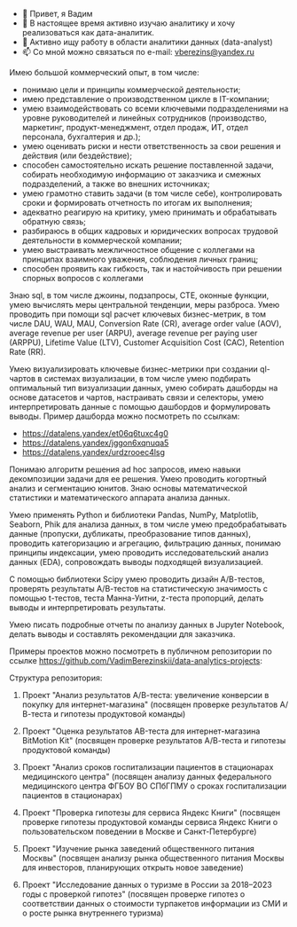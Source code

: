 - 👋 Привет, я Вадим
- 👀 В настоящее время активно изучаю аналитику и хочу реализоваться как дата-аналитик.
- 💞️ Активно ищу работу в области аналитики данных (data-analyst)
- 📫 Со мной можно связаться по e-mail: vberezins@yandex.ru

Имею большой коммерческий опыт, в том числе:
- понимаю цели и принципы коммерческой деятельности;
- имею представление о производственном цикле в IT-компании;
- умею взаимодействовать со всеми ключевыми подразделениями на уровне руководителей и линейных сотрудников (производство, маркетинг, продукт-менеджмент, отдел продаж, ИТ, отдел персонала, бухгалтерия и др.);
- умею оценивать риски и нести ответственность за свои решения и действия (или бездействие);
- способен самостоятельно искать решение поставленной задачи, собирать необходимую информацию от заказчика и смежных подразделений, а также во внешних источниках;
- умею грамотно ставить задачи (в том числе себе), контролировать сроки и формировать отчетность по итогам их выполнения;
- адекватно реагирую на критику, умею принимать и обрабатывать обратную связь;
- разбираюсь в общих кадровых и юридических вопросах трудовой деятельности в коммерческой компании;
- умею выстраивать межличностное общение с коллегами на принципах взаимного уважения, соблюдения личных границ;
- способен проявить как гибкость, так и настойчивость при решении спорных вопросов с коллегами

Знаю sql, в том числе джоины, подзапросы, CTE, оконные функции, умею вычислять меры центральной тенденции, меры разброса. 
Умею проводить при помощи sql расчет ключевых бизнес-метрик, в том числе DAU, WAU, MAU, Conversion Rate (CR), average order value (AOV), average revenue per user (ARPU), average revenue per paying user (ARPPU), Lifetime Value (LTV), Customer Acquisition Cost (CAC), Retention Rate (RR).

Умею визуализировать ключевые бизнес-метрики при создании ql-чартов в системах визуализации, в том числе умею подбирать оптимальный тип визуализации данных, умею собирать дашборды на основе датасетов и чартов, настраивать связи и селекторы, умею интерпретировать данные с помощью дашбордов и формулировать выводы. Пример дашборда можно посмотреть по ссылкам:
- https://datalens.yandex/et06q6tuxc4g0 
- https://datalens.yandex/jggon6xqnuqa5
- https://datalens.yandex/urdzrooec4lsg 

Понимаю алгоритм решения ad hoc запросов, имею навыки декомпозиции задачи для ее решения. Умею проводить когортный анализ и сегментацию юнитов. Знаю основы математической статистики и математического аппарата анализа данных.

Умею применять Python и библиотеки Pandas, NumPy, Matplotlib, Seaborn, Phik для анализа данных, в том числе умею предобрабатывать данные (пропуски, дубликаты, преобразование типов данных), проводить категоризацию и агрегацию, фильтрацию данных, понимаю принципы индексации, умею проводить исследовательский анализ данных (EDA), сопровождать выводы подходящей визуализацией.

С помощью библиотеки Scipy умею проводить дизайн А/В-тестов, проверять результаты А/В-тестов на статистическую значимость с помощью t-тестов, теста Манна-Уитни, z-теста пропорций, делать выводы и интерпретировать результаты.

Умею писать подробные отчеты по анализу данных в Jupyter Notebook, делать выводы и составлять рекомендации для заказчика.

Примеры проектов можно посмотреть в публичном репозитории по ссылке https://github.com/VadimBerezinskii/data-analytics-projects:

Структура репозитория:

1. Проект "Анализ результатов А/В-теста: увеличение конверсии в покупку для интернет-магазина" (посвящен проверке результатов А/В-теста и гипотезы продуктовой команды) 

2. Проект "Оценка результатов AB-теста для интернет-магазина BitMotion Kit" (посвящен проверке результатов А/В-теста и гипотезы продуктовой команды) 

3. Проект "Анализ сроков госпитализации пациентов в стационарах медицинского центра" (посвящен анализу данных федерального медицинского центра ФГБОУ ВО СПбГПМУ о сроках госпитализации пациентов в стационарах) 

4. Проект "Проверка гипотезы для сервиса Яндекс Книги" (посвящен проверке гипотезы продуктовой команды сервиса Яндекс Книги о пользовательском поведении в Москве и Санкт-Петербурге) 

5. Проект "Изучение рынка заведений общественного питания Москвы" (посвящен анализу рынка общественного питания Москвы для инвесторов, планирующих открыть новое заведение)
 
6. Проект "Исследование данных о туризме в России за 2018–2023 годы с проверкой гипотез" (посвящен проверке гипотез о соответствии данных о стоимости турпакетов информации из СМИ и о росте рынка внутреннего туризма) 

<!---
VadimBerezinskii/VadimBerezinskii is a ✨ special ✨ repository because its `README.md` (this file) appears on your GitHub profile.
You can click the Preview link to take a look at your changes.
--->
